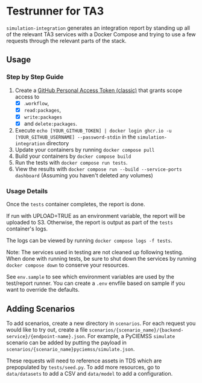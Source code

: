 # Testrunner for TA3
`simulation-integration` generates an integration report by
standing up all of the relevant TA3 services with a Docker Compose
and trying to use a few requests through the relevant parts of the stack.

## Usage

### Step by Step Guide

1. Create a [GitHub Personal Access Token (classic)](https://docs.github.com/en/authentication/keeping-your-account-and-data-secure/managing-your-personal-access-tokens) that grants scope access to
   - [x] .`workflow`,
   - [x] `read:packages`,
   - [x] `write:packages`
   - [x] and `delete:packages`.
3. Execute `echo [YOUR_GITHUB_TOKEN] | docker login ghcr.io -u [YOUR_GITHUB_USERNAME] --password-stdin`  in the `simulation-integration` directory
4. Update your containers by running `docker compose pull`
5. Build your containers by `docker compose build`
6. Run the tests with `docker compose run tests`.
7. View the results with `docker compose run --build --service-ports dashboard` (Assuming you haven't deleted any volumes)


### Usage Details
   
Once the `tests` container completes, the report is done.

If run with UPLOAD=TRUE as an environment variable, the report will be uploaded to S3.
Otherwise, the report is output as part of the `tests` container's logs.

The logs can be viewed by running `docker compose logs -f tests`.

Note: The services used in testing are not cleaned up following testing. When done with running tests,
be sure to shut down the services by running `docker compose down` to conserve your resources.

See `env.sample` to see which environment variables are used by the test/report runner. 
You can create a `.env` envfile based on sample if you want to override the defaults.

## Adding Scenarios
To add scenarios, create a new directory in `scenarios`. For each request you would like to 
try out, create a file `scenarios/{scenario_name}/{backend-service}/{endpoint-name}.json`. For example, a PyCIEMSS
`simulate` scenario can be added by putting the payload in `scenarios/{scenario_name}pyciemss/simulate.json`.

These requests will need to reference assets in TDS which are prepopulated by `tests/seed.py`. To add more resources,
go to `data/datasets` to add a CSV and `data/model` to add a configuration.
